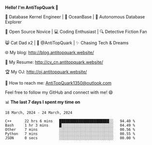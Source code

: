 
**Hello! I'm AntiTopQuark 👋**

🔧 Database Kernel Engineer | 🌊 OceanBase | 🤖 Autonomous Database Explorer

🌱 Open Source Novice | 💻 Coding Enthusiast | 🔍 Detective Fiction Fan

😸 Cat Dad x2 | 🎉 @AntiTopQuark | ✨ Chasing Tech & Dreams

🌐 My blog: http://blog.antitopquark.website/

📄 My Resume: http://cv_cn.antitopquark.website/

🏆 My OJ: http://oj.antitopquark.website/

📧 How to reach me: AntiTopQuark1350@outlook.com

Feel free to follow my GitHub and connect with me! 😄

📊 **The last 7 days I spent my time on** 

<!--START_SECTION:waka-->
```text
18 March, 2024 - 24 March, 2024

C++      22 hrs 6 mins   ███████████████████████░░   94.40 % 
Bash     1 hr 3 mins     █░░░░░░░░░░░░░░░░░░░░░░░░   04.49 % 
Other    7 mins          ░░░░░░░░░░░░░░░░░░░░░░░░░   00.56 % 
Python   7 mins          ░░░░░░░░░░░░░░░░░░░░░░░░░   00.55 % 
JSON     0 secs          ░░░░░░░░░░░░░░░░░░░░░░░░░   00.00 %
```
<!--END_SECTION:waka-->


